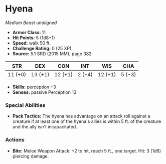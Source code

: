 # Hyena

*Medium* *Beast* *unaligned*

- **Armor Class:** 11
- **Hit Points:** 5 (1d8+1)
- **Speed:** walk 50 ft.
- **Challenge Rating:** 0 (25 XP)
- **Source:** 5.1 SRD (2015 MM), page 382

| STR | DEX | CON | INT | WIS | CHA |
| --- | --- | --- | --- | --- | --- |
| 11 (+0) | 13 (+1) | 12 (+1) | 2 (-4) | 12 (+1) | 5 (-3) |

- **Skills:** perception +3
- **Senses:** passive Perception 13

### Special Abilities

- **Pack Tactics:** The hyena has advantage on an attack roll against a creature if at least one of the hyena's allies is within 5 ft. of the creature and the ally isn't incapacitated.

### Actions

- **Bite:** Melee Weapon Attack: +2 to hit, reach 5 ft., one target. Hit: 3 (1d6) piercing damage.


